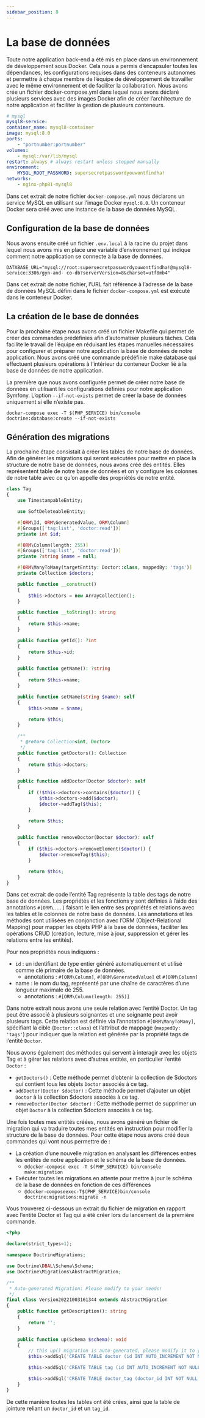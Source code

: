 ```yaml
---
sidebar_position: 8
---
```


# La base de données 
Toute notre application back-end a été mis en place dans un environnement de développement sous Docker. Cela nous a permis d’encapsuler toutes les dépendances, les configurations requises dans des conteneurs autonomes et permettre à chaque membre de l’équipe de développement de travailler avec le même environnement et de faciliter la collaboration.
Nous avons crée un fichier docker-compose.yml dans lequel nous avons déclaré plusieurs services avec des images Docker afin de créer l’architecture de notre application et faciliter la gestion de plusieurs conteneurs.

```yaml title="/docker-compose.yml"
# mysql
mysql8-service:
container_name: mysql8-container
image: mysql:8.0
ports:
    - "portnumber:portnumber"
volumes:
    - mysql:/var/lib/mysql
restart: always # always restart unless stopped manually
environment:
    MYSQL_ROOT_PASSWORD: supersecretpasswordyouwontfindha!
networks:
    - nginx-php81-mysql8
```

Dans cet extrait de notre fichier `docker-compose.yml` nous déclarons un service MySQL en utilisant sur l’image Docker `mysql:8.0`. Un conteneur Docker sera créé avec une instance de la base de données MySQL.

## Configuration de la base de données 
Nous avons ensuite créé un fichier `.env.local` à la racine du projet dans lequel nous avons mis en place une variable d’environnement qui indique comment notre application se connecte à la base de données.

`DATABASE_URL="mysql://root:supersecretpasswordyouwontfindha!@mysql8-service:3306/gyn-and-
co-db?serverVersion=8&charset=utf8mb4"`

Dans cet extrait de notre fichier, l’URL fait référence à l’adresse de la base de données MySQL défini dans le fichier `docker-compose.yml` est exécuté dans le conteneur Docker.

## La création de le base de données
Pour la prochaine étape nous avons créé un fichier Makefile qui permet de créer des commandes prédéfinies afin d’automatiser plusieurs tâches. Cela facilite le travail de l’équipe en réduisant les étapes manuelles nécessaires pour configurer et préparer notre application la base de données de notre application.
Nous avons créé une commande prédéfinie make database qui effectuent plusieurs opérations à l’intérieur du conteneur Docker lié à la base de données de notre application.

La première que nous avons configurée permet de créer notre base de données en utilisant les configurations définies pour notre application Symfony. L’option `--if-not-exists` permet de créer la base de données uniquement si elle n’existe pas.

`docker-compose exec -T $(PHP_SERVICE) bin/console doctrine:database:create --if-not-exists`

## Génération des migrations
La prochaine étape consistait à créer les tables de notre base de données. Afin de générer les migrations qui seront exécutées pour mettre en place la structure de notre base de données, nous avons créé des entités. Elles représentent table de notre base de données et on y configure les colonnes de notre table avec ce qu’on appelle des propriétés de notre entité.

```php title="/src/Entity/Tag.php"
class Tag
{
    use TimestampableEntity;

    use SoftDeleteableEntity;

    #[ORM\Id, ORM\GeneratedValue, ORM\Column]
    #[Groups(['tag:list', 'doctor:read'])]
    private int $id;

    #[ORM\Column(length: 255)]
    #[Groups(['tag:list', 'doctor:read'])]
    private ?string $name = null;

    #[ORM\ManyToMany(targetEntity: Doctor::class, mappedBy: 'tags')]
    private Collection $doctors;

    public function __construct()
    {
        $this->doctors = new ArrayCollection();
    }

    public function __toString(): string
    {
        return $this->name;
    }

    public function getId(): ?int
    {
        return $this->id;
    }

    public function getName(): ?string
    {
        return $this->name;
    }

    public function setName(string $name): self
    {
        $this->name = $name;

        return $this;
    }

    /**
     * @return Collection<int, Doctor>
     */
    public function getDoctors(): Collection
    {
        return $this->doctors;
    }

    public function addDoctor(Doctor $doctor): self
    {
        if (!$this->doctors->contains($doctor)) {
            $this->doctors->add($doctor);
            $doctor->addTag($this);
        }

        return $this;
    }

    public function removeDoctor(Doctor $doctor): self
    {
        if ($this->doctors->removeElement($doctor)) {
            $doctor->removeTag($this);
        }

        return $this;
    }
}
```

Dans cet extrait de code l’entité Tag représente la table des tags de notre base de données. Les propriétés et les fonctions y sont définies à l’aide des annotations `#[ORM\...]` faisant le lien entre ses propriétés et relations avec les tables et le colonnes de notre base de données. Les annotations et les méthodes sont utilisées en conjonction avec l’ORM (Object-Relational Mapping) pour mapper les objets PHP à la base de données, faciliter les opérations CRUD (création, lecture, mise à jour, suppression et gérer les relations entre les entités).

Pour nos propriétés nous indiquons :
- `id` : un identifiant de type entier généré automatiquement et utilisé comme clé primaire de la base de données. 
    - annotations : `#[ORM\Column]`, `#[ORM\GeneratedValue]` et `#[ORM\Column]`
- name : le nom du tag, représenté par une chaîne de caractères d’une longueur maximale de 255.
    - annotations : `#[ORM\Column(length: 255)]`

Dans notre extrait nous avons une seule relation avec l’entité Doctor. Un tag peut être associé à plusieurs soignantes et une soignante peut avoir plusieurs tags. Cette relation est définie via l’annotation `#[ORM\ManyToMany]`, spécifiant la cible (`Doctor::class`) et l’attribut de mappage (`mappedBy: 'tags'`) pour indiquer que la relation est générée par la propriété tags de l’entité `Doctor`.

Nous avons également des méthodes qui servent à interagir avec les objets Tag et à gérer les relations avec d’autres entités, en particulier l’entité `Doctor` :
- `getDoctors()` : Cette méthode permet d’obtenir la collection de $doctors qui contient tous les objets `Doctor` associés à ce tag.
- `addDoctor(Doctor $doctor)` : Cette méthode permet d’ajouter un objet `Doctor` à la collection $doctors associés à ce tag.
- `removeDoctor(Doctor $doctor)` : Cette méthode permet de supprimer un objet `Doctor` à la collection $doctors associés à ce tag.

Une fois toutes mes entités créées, nous avons généré un fichier de migration qui va traduire toutes mes entités en instruction pour modifier la structure de la base de données.
Pour cette étape nous avons créé deux commandes qui vont nous permettre de :
- La création d’une nouvelle migration en analysant les différences entres les entités de notre application et le schéma de la base de données.
    - `@docker-compose exec -T $(PHP_SERVICE) bin/console make:migration`
- Exécuter toutes les migrations en attente pour mettre à jour le schéma de la base de données en fonction de ces différences
    - `@docker-composeexec-T$(PHP_SERVICE)bin/console doctrine:migrations:migrate -n`

Vous trouverez ci-dessous un extrait du fichier de migration en rapport avec l’entité Doctor et Tag qui a été créer lors du lancement de la première commande.

```php title="/migrations/Version20221003161344.php"
<?php

declare(strict_types=1);

namespace DoctrineMigrations;

use Doctrine\DBAL\Schema\Schema;
use Doctrine\Migrations\AbstractMigration;

/**
 * Auto-generated Migration: Please modify to your needs!
 */
final class Version20221003161344 extends AbstractMigration
{
    public function getDescription(): string
    {
        return '';
    }

    public function up(Schema $schema): void
    {
        // this up() migration is auto-generated, please modify it to your needs
        $this->addSql('CREATE TABLE doctor (id INT AUTO_INCREMENT NOT NULL, fee_id INT NOT NULL, created_by_id INT NOT NULL, updated_by_id INT DEFAULT NULL, lastname VARCHAR(255) NOT NULL, firstname VARCHAR(255) NOT NULL, gender VARCHAR(255) DEFAULT \'undefined\' NOT NULL, status VARCHAR(255) DEFAULT \'pending\' NOT NULL, has_online_appointment TINYINT(1) DEFAULT 0 NOT NULL, private_reason LONGTEXT DEFAULT NULL, created_at DATETIME NOT NULL, updated_at DATETIME NOT NULL, deleted_at DATETIME DEFAULT NULL, INDEX IDX_1FC0F36AAB45AECA (fee_id), INDEX IDX_1FC0F36AB03A8386 (created_by_id), INDEX IDX_1FC0F36A896DBBDE (updated_by_id), PRIMARY KEY(id)) DEFAULT CHARACTER SET utf8mb4 COLLATE `utf8mb4_unicode_ci` ENGINE = InnoDB');

        $this->addSql('CREATE TABLE tag (id INT AUTO_INCREMENT NOT NULL, name VARCHAR(255) NOT NULL, created_at DATETIME NOT NULL, updated_at DATETIME NOT NULL, deleted_at DATETIME DEFAULT NULL, PRIMARY KEY(id)) DEFAULT CHARACTER SET utf8mb4 COLLATE `utf8mb4_unicode_ci` ENGINE = InnoDB');

        $this->addSql('CREATE TABLE doctor_tag (doctor_id INT NOT NULL, tag_id INT NOT NULL, INDEX IDX_EB09AE2C87F4FB17 (doctor_id), INDEX IDX_EB09AE2CBAD26311 (tag_id), PRIMARY KEY(doctor_id, tag_id)) DEFAULT CHARACTER SET utf8mb4 COLLATE `utf8mb4_unicode_ci` ENGINE = InnoDB');
    }
}
```

De cette manière toutes les tables ont été crées, ainsi que la table de jointure reliant un `doctor_id` et un `tag_id`.
